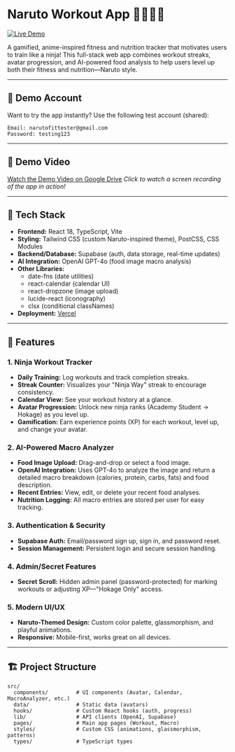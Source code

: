 # Naruto Workout App 🥷🏽🏋️‍♂️

[![Live Demo](https://img.shields.io/badge/Live%20Demo-naruto--workout--app.vercel.app-orange?style=for-the-badge&logo=vercel)](https://naruto-workout-app.vercel.app/)

A gamified, anime-inspired fitness and nutrition tracker that motivates users to train like a ninja! This full-stack web app combines workout streaks, avatar progression, and AI-powered food analysis to help users level up both their fitness and nutrition—Naruto style.

---

## 🧪 Demo Account

Want to try the app instantly?
Use the following test account (shared):

```
Email: narutofittester@gmail.com
Password: testing123
```

---

## 🎥 Demo Video

[Watch the Demo Video on Google Drive](https://drive.google.com/file/d/15tKcJvGPjFHk1VWD4CrjrCYLK47PH37h/view?usp=drive_link)
*Click to watch a screen recording of the app in action!*

---

## 🚀 Tech Stack

- **Frontend:** React 18, TypeScript, Vite
- **Styling:** Tailwind CSS (custom Naruto-inspired theme), PostCSS, CSS Modules
- **Backend/Database:** Supabase (auth, data storage, real-time updates)
- **AI Integration:** OpenAI GPT-4o (food image macro analysis)
- **Other Libraries:** 
  - date-fns (date utilities)
  - react-calendar (calendar UI)
  - react-dropzone (image upload)
  - lucide-react (iconography)
  - clsx (conditional classNames)
- **Deployment:** [Vercel](https://vercel.com/)

---

## 🌟 Features

### 1. **Ninja Workout Tracker**
- **Daily Training:** Log workouts and track completion streaks.
- **Streak Counter:** Visualizes your "Ninja Way" streak to encourage consistency.
- **Calendar View:** See your workout history at a glance.
- **Avatar Progression:** Unlock new ninja ranks (Academy Student → Hokage) as you level up.
- **Gamification:** Earn experience points (XP) for each workout, level up, and change your avatar.

### 2. **AI-Powered Macro Analyzer**
- **Food Image Upload:** Drag-and-drop or select a food image.
- **OpenAI Integration:** Uses GPT-4o to analyze the image and return a detailed macro breakdown (calories, protein, carbs, fats) and food description.
- **Recent Entries:** View, edit, or delete your recent food analyses.
- **Nutrition Logging:** All macro entries are stored per user for easy tracking.

### 3. **Authentication & Security**
- **Supabase Auth:** Email/password sign up, sign in, and password reset.
- **Session Management:** Persistent login and secure session handling.

### 4. **Admin/Secret Features**
- **Secret Scroll:** Hidden admin panel (password-protected) for marking workouts or adjusting XP—"Hokage Only" access.

### 5. **Modern UI/UX**
- **Naruto-Themed Design:** Custom color palette, glassmorphism, and playful animations.
- **Responsive:** Mobile-first, works great on all devices.

---

## 🏗️ Project Structure

```
src/
  components/         # UI components (Avatar, Calendar, MacroAnalyzer, etc.)
  data/               # Static data (avatars)
  hooks/              # Custom React hooks (auth, progress)
  lib/                # API clients (OpenAI, Supabase)
  pages/              # Main app pages (Workout, Macro)
  styles/             # Custom CSS (animations, glassmorphism, patterns)
  types/              # TypeScript types
```
